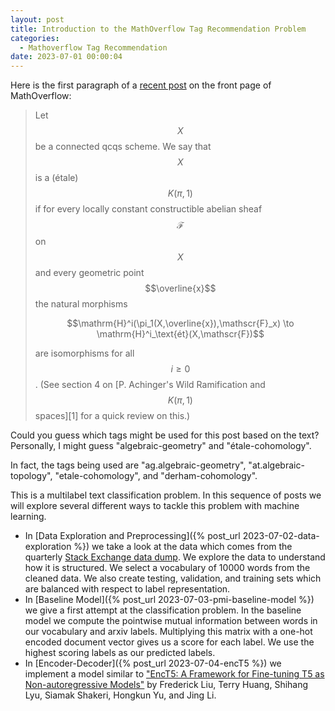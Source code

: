 ```yaml
---
layout: post
title: Introduction to the MathOverflow Tag Recommendation Problem
categories: 
  - Mathoverflow Tag Recommendation
date: 2023-07-01 00:00:04
---
```


Here is the first paragraph of a [recent post](https://mathoverflow.net/q/450133/1106) on the front page of MathOverflow:

>Let $$X$$ be a connected qcqs scheme. We say that $$X$$ is a (étale) $$K(\pi,1)$$ if for every locally constant constructible abelian sheaf $$\mathscr{F}$$ on $$X$$ and every geometric point $$\overline{x}$$ the natural morphisms
>
>$$\mathrm{H}^i(\pi_1(X,\overline{x}),\mathscr{F}_x) \to \mathrm{H}^i_\text{ét}(X,\mathscr{F})$$
>
>are isomorphisms for all $$i\geq 0$$. (See section 4 on \[P. Achinger's Wild Ramification and $$K(\pi,1)$$ spaces\]\[1\] for a quick review on this.)

Could you guess which tags might be used for this post based on the text?  Personally, I might guess "algebraic-geometry" and "étale-cohomology".

In fact, the tags being used are "ag.algebraic-geometry", "at.algebraic-topology", "etale-cohomology", and "derham-cohomology".

This is a multilabel text classification problem.  In this sequence of posts we will explore several different ways to tackle this problem with machine learning.

- In [Data Exploration and Preprocessing]({% post_url 2023-07-02-data-exploration %})
 we take a look at the data which comes from the quarterly [Stack Exchange data dump](https://archive.org/details/stackexchange).  We explore the data to understand how it is structured.  We select a vocabulary of 10000 words from the cleaned data. We also create testing, validation, and training sets which are balanced with respect to label representation.
- In [Baseline Model]({% post_url 2023-07-03-pmi-baseline-model %}) we give a first attempt at the classification problem.  In the baseline model we compute the pointwise mutual information between words in our vocabulary and arxiv labels.  Multiplying this matrix with a one-hot encoded document vector gives us a score for each label.  We use the highest scoring labels as our predicted labels.
- In [Encoder-Decoder]({% post_url 2023-07-04-encT5 %}) we implement a model similar to ["EncT5: A Framework for Fine-tuning T5 as Non-autoregressive Models"](https://aclanthology.org/2023.findings-acl.360.pdf) by Frederick Liu, Terry Huang, Shihang Lyu, Siamak Shakeri, Hongkun Yu, and Jing Li.  
